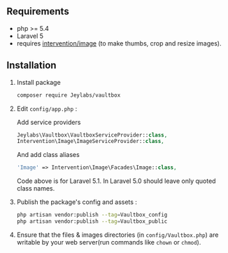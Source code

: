 ## Requirements
 * php >= 5.4
 * Laravel 5
 * requires [intervention/image](https://github.com/Intervention/image) (to make thumbs, crop and resize images).

## Installation
1. Install package 

    ```bash
    composer require Jeylabs/vaultbox
    ```

1. Edit `config/app.php` :

    Add service providers

    ```php
    Jeylabs\Vaultbox\VaultboxServiceProvider::class,
    Intervention\Image\ImageServiceProvider::class,
    ```

    And add class aliases

    ```php
    'Image' => Intervention\Image\Facades\Image::class,
    ```

    Code above is for Laravel 5.1.
    In Laravel 5.0 should leave only quoted class names.

1. Publish the package's config and assets :

    ```bash
    php artisan vendor:publish --tag=Vaultbox_config
    php artisan vendor:publish --tag=Vaultbox_public
    ```
    
1. Ensure that the files & images directories (in `config/Vaultbox.php`) are writable by your web server(run commands like `chown` or `chmod`).
